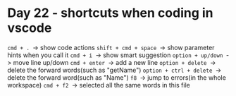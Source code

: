 <!--
 * @Author: Ada J
 * @Date: 2022-06-27 22:01:04
 * @LastEditTime: 2022-06-27 22:29:11
 * @Description: 
-->
# Day 22 - shortcuts when coding in vscode

`cmd + . `-> show code actions
`shift + cmd + space `-> show parameter hints when you call it
`cmd + i `-> show smart suggestion
`option + up/down `-> move line up/down
`cmd + enter `-> add a new line
`option + delete `-> delete the forward words(such as "getName")
`option + ctrl + delete `-> delete the forward word(such as "Name")
`f8 `-> jump to errors(in the whole workspace)
`cmd + f2 `-> selected all the same words in this file